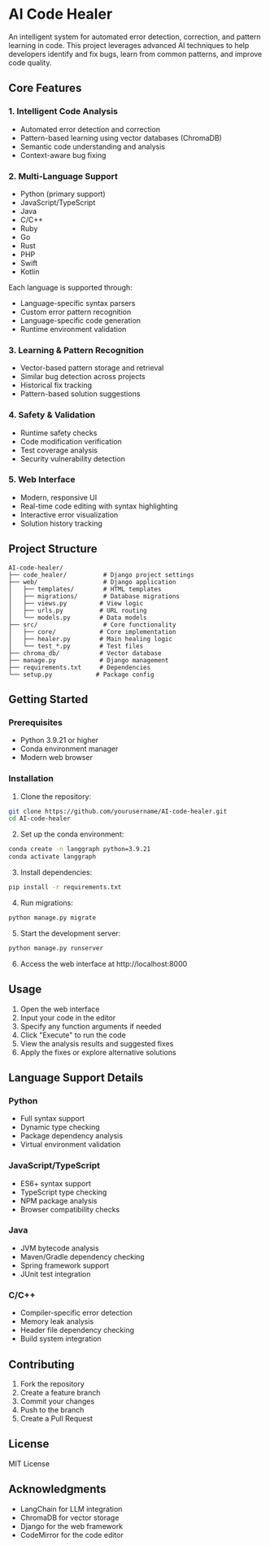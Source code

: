 # AI Code Healer

An intelligent system for automated error detection, correction, and pattern learning in code. This project leverages advanced AI techniques to help developers identify and fix bugs, learn from common patterns, and improve code quality.

## Core Features

### 1. Intelligent Code Analysis
- Automated error detection and correction
- Pattern-based learning using vector databases (ChromaDB)
- Semantic code understanding and analysis
- Context-aware bug fixing

### 2. Multi-Language Support
- Python (primary support)
- JavaScript/TypeScript
- Java
- C/C++
- Ruby
- Go
- Rust
- PHP
- Swift
- Kotlin

Each language is supported through:
- Language-specific syntax parsers
- Custom error pattern recognition
- Language-specific code generation
- Runtime environment validation

### 3. Learning & Pattern Recognition
- Vector-based pattern storage and retrieval
- Similar bug detection across projects
- Historical fix tracking
- Pattern-based solution suggestions

### 4. Safety & Validation
- Runtime safety checks
- Code modification verification
- Test coverage analysis
- Security vulnerability detection

### 5. Web Interface
- Modern, responsive UI
- Real-time code editing with syntax highlighting
- Interactive error visualization
- Solution history tracking

## Project Structure

```
AI-code-healer/
├── code_healer/          # Django project settings
├── web/                  # Django application
│   ├── templates/        # HTML templates
│   ├── migrations/       # Database migrations
│   ├── views.py         # View logic
│   ├── urls.py          # URL routing
│   └── models.py        # Data models
├── src/                  # Core functionality
│   ├── core/            # Core implementation
│   ├── healer.py        # Main healing logic
│   └── test_*.py        # Test files
├── chroma_db/           # Vector database
├── manage.py            # Django management
├── requirements.txt     # Dependencies
└── setup.py            # Package config
```

## Getting Started

### Prerequisites
- Python 3.9.21 or higher
- Conda environment manager
- Modern web browser

### Installation

1. Clone the repository:
```bash
git clone https://github.com/yourusername/AI-code-healer.git
cd AI-code-healer
```

2. Set up the conda environment:
```bash
conda create -n langgraph python=3.9.21
conda activate langgraph
```

3. Install dependencies:
```bash
pip install -r requirements.txt
```

4. Run migrations:
```bash
python manage.py migrate
```

5. Start the development server:
```bash
python manage.py runserver
```

6. Access the web interface at http://localhost:8000

## Usage

1. Open the web interface
2. Input your code in the editor
3. Specify any function arguments if needed
4. Click "Execute" to run the code
5. View the analysis results and suggested fixes
6. Apply the fixes or explore alternative solutions

## Language Support Details

### Python
- Full syntax support
- Dynamic type checking
- Package dependency analysis
- Virtual environment validation

### JavaScript/TypeScript
- ES6+ syntax support
- TypeScript type checking
- NPM package analysis
- Browser compatibility checks

### Java
- JVM bytecode analysis
- Maven/Gradle dependency checking
- Spring framework support
- JUnit test integration

### C/C++
- Compiler-specific error detection
- Memory leak analysis
- Header file dependency checking
- Build system integration

## Contributing

1. Fork the repository
2. Create a feature branch
3. Commit your changes
4. Push to the branch
5. Create a Pull Request

## License

MIT License

## Acknowledgments

- LangChain for LLM integration
- ChromaDB for vector storage
- Django for the web framework
- CodeMirror for the code editor

